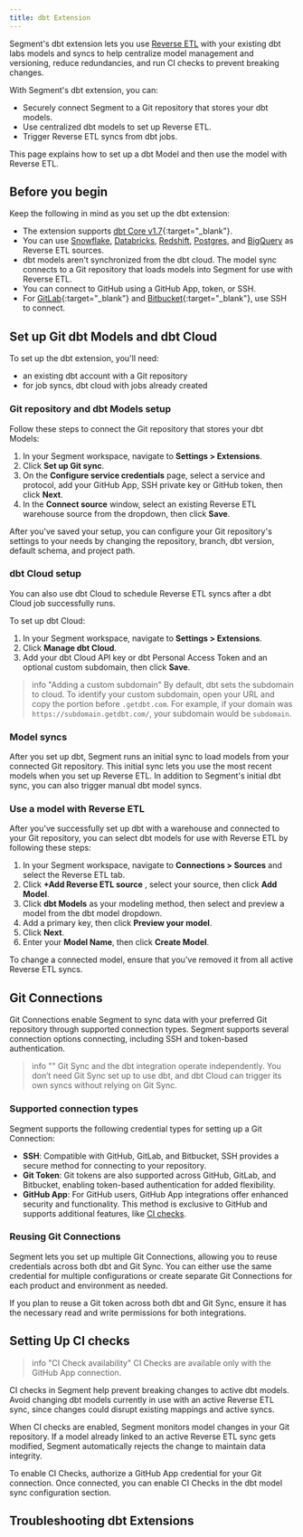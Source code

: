 ```yaml
---
title: dbt Extension
---
```


Segment's dbt extension lets you use [Reverse ETL](/docs/connections/reverse-etl/) with your existing dbt labs models and syncs to help centralize model management and versioning, reduce redundancies, and run CI checks to prevent breaking changes.

With Segment's dbt extension, you can:

- Securely connect Segment to a Git repository that stores your dbt models.
- Use centralized dbt models to set up Reverse ETL.
- Trigger Reverse ETL syncs from dbt jobs.

This page explains how to set up a dbt Model and then use the model with Reverse ETL.

## Before you begin

Keep the following in mind as you set up the dbt extension:

- The extension supports [dbt Core v1.7](https://docs.getdbt.com/docs/dbt-versions/core-upgrade/upgrading-to-v1.7){:target="_blank"}.
- You can use [Snowflake](/docs/connections/reverse-etl/reverse-etl-source-setup-guides/snowflake-setup/), [Databricks](/docs/connections/reverse-etl/reverse-etl-source-setup-guides/databricks-setup/), [Redshift](/docs/connections/reverse-etl/reverse-etl-source-setup-guides/redshift-setup/), [Postgres](/docs/connections/reverse-etl/reverse-etl-source-setup-guides/postgres-setup/), and [BigQuery](/docs/connections/reverse-etl/reverse-etl-source-setup-guides/bigquery-setup/) as Reverse ETL sources.
- dbt models aren't synchronized from the dbt cloud. The model sync connects to a Git repository that loads models into Segment for use with Reverse ETL.
- You can connect to GitHub using a GitHub App, token, or SSH.
- For [GitLab](https://docs.gitlab.com/ee/user/ssh.html){:target="_blank"} and [Bitbucket](https://support.atlassian.com/bitbucket-cloud/docs/configure-ssh-and-two-step-verification/){:target="_blank"}, use SSH to connect.

## Set up Git dbt Models and dbt Cloud

To set up the dbt extension, you'll need:

- an existing dbt account with a Git repository
- for job syncs, dbt cloud with jobs already created

### Git repository and dbt Models setup

Follow these steps to connect the Git repository that stores your dbt Models:

1. In your Segment workspace, navigate to **Settings > Extensions**.
2. Click **Set up Git sync**.
3. On the **Configure service credentials** page, select a service and protocol, add your GitHub App, SSH private key or GitHub token, then click **Next**.
4. In the **Connect source** window, select an existing Reverse ETL warehouse source from the dropdown, then click **Save**.

After you've saved your setup, you can configure your Git repository's settings to your needs by changing the repository, branch, dbt version, default schema, and project path.

### dbt Cloud setup

You can also use dbt Cloud to schedule Reverse ETL syncs after a dbt Cloud job successfully runs. 

To set up dbt Cloud:

1. In your Segment workspace, navigate to **Settings > Extensions**.
2. Click **Manage dbt Cloud**.
3. Add your dbt Cloud API key or dbt Personal Access Token and an optional custom subdomain, then click **Save**. 

> info "Adding a custom subdomain"
> By default, dbt sets the subdomain to cloud. To identify your custom subdomain, open your URL and copy the portion before `.getdbt.com`. For example, if your domain was `https://subdomain.getdbt.com/`, your subdomain would be `subdomain`. 

### Model syncs

After you set up dbt, Segment runs an initial sync to load models from your connected Git repository. This initial sync lets you use the most recent models when you set up Reverse ETL. In addition to Segment's initial dbt sync, you can also trigger manual dbt model syncs.

### Use a model with Reverse ETL

After you've successfully set up dbt with a warehouse and connected to your Git repository, you can select dbt models for use with Reverse ETL by following these steps:

1. In your Segment workspace, navigate to **Connections > Sources** and select the Reverse ETL tab. 
2. Click **+Add Reverse ETL source** , select your source, then click **Add Model**.
3. Click **dbt Models** as your modeling method, then select and preview a model from the dbt model dropdown.
4. Add a primary key, then click **Preview your model**. 
5. Click **Next**.
6. Enter your **Model Name**, then click **Create Model**.

To change a connected model, ensure that you've removed it from all active Reverse ETL syncs.

## Git Connections

Git Connections enable Segment to sync data with your preferred Git repository through supported connection types. Segment supports several connection options connecting, including SSH and token-based authentication.

> info ""
> Git Sync and the dbt integration operate independently. You don’t need Git Sync set up to use dbt, and dbt Cloud can trigger its own syncs without relying on Git Sync.

### Supported connection types

Segment supports the following credential types for setting up a Git Connection:

- **SSH**: Compatible with GitHub, GitLab, and Bitbucket, SSH provides a secure method for connecting to your repository.
- **Git Token**: Git tokens are also supported across GitHub, GitLab, and Bitbucket, enabling token-based authentication for added flexibility.
- **GitHub App**: For GitHub users, GitHub App integrations offer enhanced security and functionality. This method is exclusive to GitHub and supports additional features, like [CI checks]().

### Reusing Git Connections

Segment lets you set up multiple Git Connections, allowing you to reuse credentials across both dbt and Git Sync. You can either use the same credential for multiple configurations or create separate Git Connections for each product and environment as needed.

If you plan to reuse a Git token across both dbt and Git Sync, ensure it has the necessary read and write permissions for both integrations.

## Setting Up CI checks

> info "CI Check availability"
> CI Checks are available only with the GitHub App connection.

CI checks in Segment help prevent breaking changes to active dbt models. Avoid changing dbt models currently in use with an active Reverse ETL sync, since changes could disrupt existing mappings and active syncs.

When CI checks are enabled, Segment monitors model changes in your Git repository. If a model already linked to an active Reverse ETL sync gets modified, Segment automatically rejects the change to maintain data integrity.

To enable CI Checks, authorize a GitHub App credential for your Git connection. Once connected, you can enable CI Checks in the dbt model sync configuration section.

## Troubleshooting dbt Extensions

